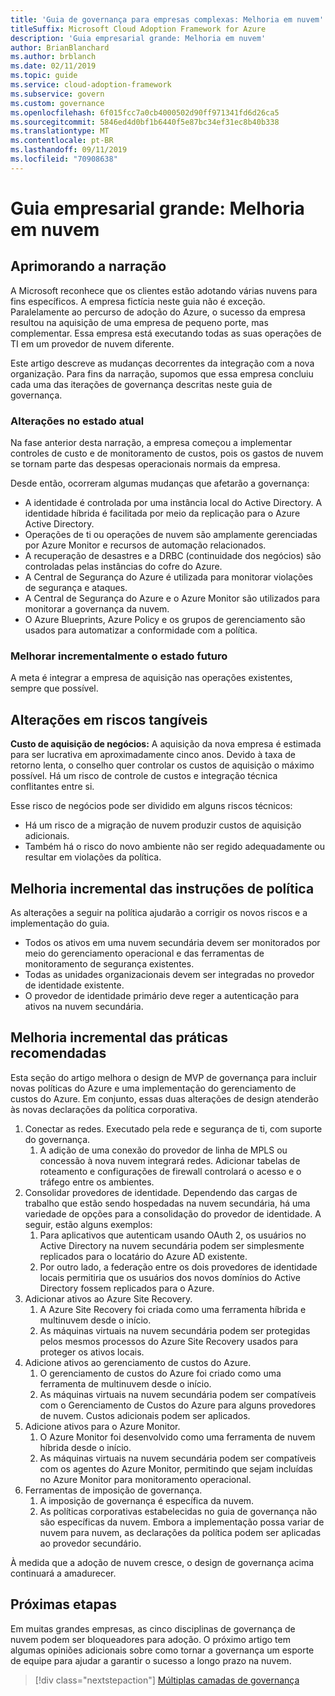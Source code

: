 ```yaml
---
title: 'Guia de governança para empresas complexas: Melhoria em nuvem'
titleSuffix: Microsoft Cloud Adoption Framework for Azure
description: 'Guia empresarial grande: Melhoria em nuvem'
author: BrianBlanchard
ms.author: brblanch
ms.date: 02/11/2019
ms.topic: guide
ms.service: cloud-adoption-framework
ms.subservice: govern
ms.custom: governance
ms.openlocfilehash: 6f015fcc7a0cb4000502d90ff971341fd6d26ca5
ms.sourcegitcommit: 5846ed4d0bf1b6440f5e87bc34ef31ec8b40b338
ms.translationtype: MT
ms.contentlocale: pt-BR
ms.lasthandoff: 09/11/2019
ms.locfileid: "70908638"
---
```

# <a name="large-enterprise-guide-multicloud-improvement"></a>Guia empresarial grande: Melhoria em nuvem

## <a name="advancing-the-narrative"></a>Aprimorando a narração

A Microsoft reconhece que os clientes estão adotando várias nuvens para fins específicos. A empresa fictícia neste guia não é exceção. Paralelamente ao percurso de adoção do Azure, o sucesso da empresa resultou na aquisição de uma empresa de pequeno porte, mas complementar. Essa empresa está executando todas as suas operações de TI em um provedor de nuvem diferente.

Este artigo descreve as mudanças decorrentes da integração com a nova organização. Para fins da narração, supomos que essa empresa concluiu cada uma das iterações de governança descritas neste guia de governança.

### <a name="changes-in-the-current-state"></a>Alterações no estado atual

Na fase anterior desta narração, a empresa começou a implementar controles de custo e de monitoramento de custos, pois os gastos de nuvem se tornam parte das despesas operacionais normais da empresa.

Desde então, ocorreram algumas mudanças que afetarão a governança:

- A identidade é controlada por uma instância local do Active Directory. A identidade híbrida é facilitada por meio da replicação para o Azure Active Directory.
- Operações de ti ou operações de nuvem são amplamente gerenciadas por Azure Monitor e recursos de automação relacionados.
- A recuperação de desastres e a DRBC (continuidade dos negócios) são controladas pelas instâncias do cofre do Azure.
- A Central de Segurança do Azure é utilizada para monitorar violações de segurança e ataques.
- A Central de Segurança do Azure e o Azure Monitor são utilizados para monitorar a governança da nuvem.
- O Azure Blueprints, Azure Policy e os grupos de gerenciamento são usados para automatizar a conformidade com a política.

### <a name="incrementally-improve-the-future-state"></a>Melhorar incrementalmente o estado futuro

A meta é integrar a empresa de aquisição nas operações existentes, sempre que possível.

## <a name="changes-in-tangible-risks"></a>Alterações em riscos tangíveis

**Custo de aquisição de negócios:** A aquisição da nova empresa é estimada para ser lucrativa em aproximadamente cinco anos. Devido à taxa de retorno lenta, o conselho quer controlar os custos de aquisição o máximo possível. Há um risco de controle de custos e integração técnica conflitantes entre si.

Esse risco de negócios pode ser dividido em alguns riscos técnicos:

- Há um risco de a migração de nuvem produzir custos de aquisição adicionais.
- Também há o risco do novo ambiente não ser regido adequadamente ou resultar em violações da política.

## <a name="incremental-improvement-of-the-policy-statements"></a>Melhoria incremental das instruções de política

As alterações a seguir na política ajudarão a corrigir os novos riscos e a implementação do guia.

- Todos os ativos em uma nuvem secundária devem ser monitorados por meio do gerenciamento operacional e das ferramentas de monitoramento de segurança existentes.
- Todas as unidades organizacionais devem ser integradas no provedor de identidade existente.
- O provedor de identidade primário deve reger a autenticação para ativos na nuvem secundária.

## <a name="incremental-improvement-of-the-best-practices"></a>Melhoria incremental das práticas recomendadas

Esta seção do artigo melhora o design de MVP de governança para incluir novas políticas do Azure e uma implementação do gerenciamento de custos do Azure. Em conjunto, essas duas alterações de design atenderão às novas declarações da política corporativa.

1. Conectar as redes. Executado pela rede e segurança de ti, com suporte do governança.
    1. A adição de uma conexão do provedor de linha de MPLS ou concessão à nova nuvem integrará redes. Adicionar tabelas de roteamento e configurações de firewall controlará o acesso e o tráfego entre os ambientes.
1. Consolidar provedores de identidade. Dependendo das cargas de trabalho que estão sendo hospedadas na nuvem secundária, há uma variedade de opções para a consolidação do provedor de identidade. A seguir, estão alguns exemplos:
    1. Para aplicativos que autenticam usando OAuth 2, os usuários no Active Directory na nuvem secundária podem ser simplesmente replicados para o locatário do Azure AD existente.
    1. Por outro lado, a federação entre os dois provedores de identidade locais permitiria que os usuários dos novos domínios do Active Directory fossem replicados para o Azure.
1. Adicionar ativos ao Azure Site Recovery.
    1. A Azure Site Recovery foi criada como uma ferramenta híbrida e multinuvem desde o início.
    1. As máquinas virtuais na nuvem secundária podem ser protegidas pelos mesmos processos do Azure Site Recovery usados para proteger os ativos locais.
1. Adicione ativos ao gerenciamento de custos do Azure.
    1. O gerenciamento de custos do Azure foi criado como uma ferramenta de multinuvem desde o início.
    1. As máquinas virtuais na nuvem secundária podem ser compatíveis com o Gerenciamento de Custos do Azure para alguns provedores de nuvem. Custos adicionais podem ser aplicados.
1. Adicione ativos para o Azure Monitor.
    1. O Azure Monitor foi desenvolvido como uma ferramenta de nuvem híbrida desde o início.
    1. As máquinas virtuais na nuvem secundária podem ser compatíveis com os agentes do Azure Monitor, permitindo que sejam incluídas no Azure Monitor para monitoramento operacional.
1. Ferramentas de imposição de governança.
    1. A imposição de governança é específica da nuvem.
    1. As políticas corporativas estabelecidas no guia de governança não são específicas da nuvem. Embora a implementação possa variar de nuvem para nuvem, as declarações da política podem ser aplicadas ao provedor secundário.

À medida que a adoção de nuvem cresce, o design de governança acima continuará a amadurecer.

## <a name="next-steps"></a>Próximas etapas

Em muitas grandes empresas, as cinco disciplinas de governança de nuvem podem ser bloqueadores para adoção. O próximo artigo tem algumas opiniões adicionais sobre como tornar a governança um esporte de equipe para ajudar a garantir o sucesso a longo prazo na nuvem.

> [!div class="nextstepaction"]
> [Múltiplas camadas de governança](./multiple-layers-of-governance.md)
